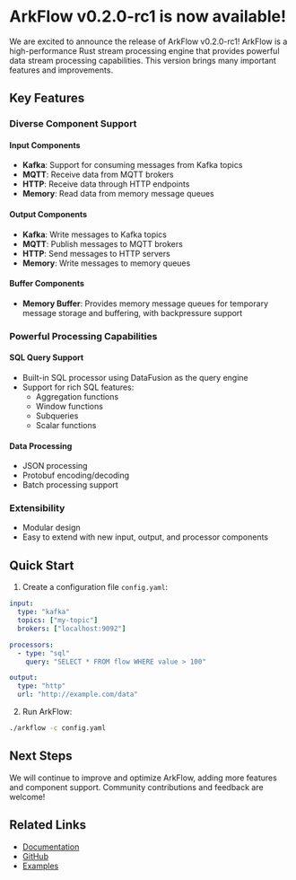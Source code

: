 # ArkFlow v0.2.0-rc1 is now available!

We are excited to announce the release of ArkFlow v0.2.0-rc1! ArkFlow is a high-performance Rust stream processing engine that provides powerful data stream processing capabilities. This version brings many important features and improvements.

## Key Features

### Diverse Component Support

#### Input Components
- **Kafka**: Support for consuming messages from Kafka topics
- **MQTT**: Receive data from MQTT brokers
- **HTTP**: Receive data through HTTP endpoints
- **Memory**: Read data from memory message queues

#### Output Components
- **Kafka**: Write messages to Kafka topics
- **MQTT**: Publish messages to MQTT brokers
- **HTTP**: Send messages to HTTP servers
- **Memory**: Write messages to memory queues

#### Buffer Components
- **Memory Buffer**: Provides memory message queues for temporary message storage and buffering, with backpressure support

### Powerful Processing Capabilities

#### SQL Query Support
- Built-in SQL processor using DataFusion as the query engine
- Support for rich SQL features:
  - Aggregation functions
  - Window functions
  - Subqueries
  - Scalar functions

#### Data Processing
- JSON processing
- Protobuf encoding/decoding
- Batch processing support

### Extensibility
- Modular design
- Easy to extend with new input, output, and processor components

## Quick Start

1. Create a configuration file `config.yaml`:
```yaml
input:
  type: "kafka"
  topics: ["my-topic"]
  brokers: ["localhost:9092"]

processors:
  - type: "sql"
    query: "SELECT * FROM flow WHERE value > 100"

output:
  type: "http"
  url: "http://example.com/data"
```

2. Run ArkFlow:
```bash
./arkflow -c config.yaml
```

## Next Steps

We will continue to improve and optimize ArkFlow, adding more features and component support. Community contributions and feedback are welcome!

## Related Links

- [Documentation](https://arkflow.rs/docs)
- [GitHub](https://github.com/arkflow/arkflow)
- [Examples](https://github.com/arkflow/arkflow/tree/main/examples)